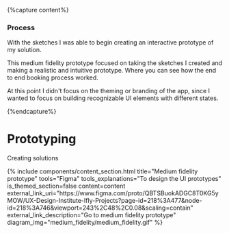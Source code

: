 {%capture content%}
### Process
With the sketches I was able to begin creating an interactive prototype of my solution.

This medium fidelity prototype focused on taking the sketches I created and making a realistic and intuitive prototype. Where you can see how the end to end booking process worked.

At this point I didn't focus on the theming or branding of the app, since I wanted to focus on building recognizable UI elements with different states.

{%endcapture%}
<linebreak class="spacer"></linebreak>
<div class="heading">
    <h1>Prototyping</h1>
    <p>
      Creating solutions
    </p>
</div>
{%
include components/content_section.html
title="Medium fidelity prototype"
tools="Figma"
tools_explanations="To design the UI prototypes"
is_themed_section=false
content=content
external_link_uri="https://www.figma.com/proto/QBTSBuokADGC8T0KG5yMOW/UX-Design-Institute-Ifly-Projects?page-id=218%3A477&node-id=218%3A746&viewport=243%2C48%2C0.08&scaling=contain"
external_link_description="Go to medium fidelity prototype"
diagram_img="medium_fidelity/medium_fidelity.gif"
%}
